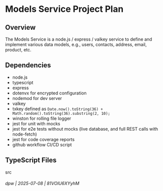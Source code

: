 # Models Service Project Plan

## Overview

The Models Service is a node.js / express / valkey service to define and implement various data models, e.g., users, contacts, address, email, product, etc.

## Dependencies

* node.js
* typescript
* express 
* dotenvx for encrypted configuration
* nodemod for dev server
* valkey
* txkey defined as `Date.now().toString(36) + Math.random().toString(36).substring(2, 10);`
* winston for rolling file logger
* jest for unit with mocks 
* jest for e2e tests without mocks (live database, and full REST calls with node-fetch)
* jest for code coverage reports
* github workflow CI/CD script

## TypeScript Files

src


###### dpw | 2025-07-08 | 81VOlU6XYyhM

